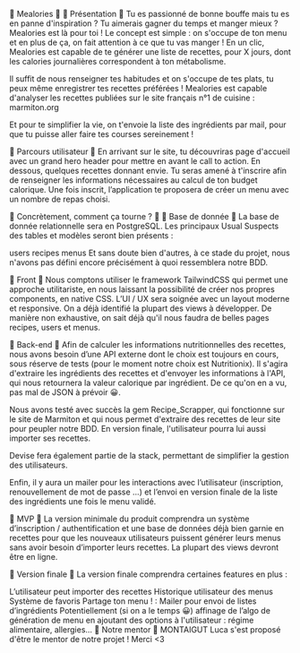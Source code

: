 🍴 Mealories 🍴
🍣 Présentation 🍣
Tu es passionné de bonne bouffe mais tu es en panne d'inspiration ? Tu aimerais gagner du temps et manger mieux ? Mealories est là pour toi ! Le concept est simple : on s'occupe de ton menu et en plus de ça, on fait attention à ce que tu vas manger ! En un clic, Mealories est capable de te générer une liste de recettes, pour X jours, dont les calories journalières correspondent à ton métabolisme.

Il suffit de nous renseigner tes habitudes et on s'occupe de tes plats, tu peux même enregistrer tes recettes préférées ! Mealories est capable d'analyser les recettes publiées sur le site français n°1 de cuisine : marmiton.org

Et pour te simplifier la vie, on t'envoie la liste des ingrédients par mail, pour que tu puisse aller faire tes courses sereinement !

🍪 Parcours utilisateur 🍪
En arrivant sur le site, tu découvriras page d'accueil avec un grand hero header pour mettre en avant le call to action. En dessous, quelques recettes donnant envie. Tu seras amené à t'inscrire afin de renseigner les informations nécessaires au calcul de ton budget calorique.
Une fois inscrit, l’application te proposera de créer un menu avec un nombre de repas choisi.

🍜 Concrètement, comment ça tourne ? 🍜
🍫 Base de donnée 🍫
La base de donnée relationnelle sera en PostgreSQL. Les principaux Usual Suspects des tables et modèles seront bien présents :

users
recipes
menus
Et sans doute bien d'autres, à ce stade du projet, nous n'avons pas défini encore précisément à quoi ressemblera notre BDD.

🍩 Front 🍩
Nous comptons utiliser le framework TailwindCSS qui permet une approche utilitariste, en nous laissant la possibilité de créer nos propres components, en native CSS. L’UI / UX sera soignée avec un layout moderne et responsive. On a déjà identifié la plupart des views à développer. De manière non exhaustive, on sait déjà qu'il nous faudra de belles pages recipes, users et menus.

🍭 Back-end 🍭
Afin de calculer les informations nutritionnelles des recettes, nous avons besoin d’une API externe dont le choix est toujours en cours, sous réserve de tests (pour le moment notre choix est Nutritionix). Il s'agira d'extraire les ingrédients des recettes et d'envoyer les informations à l'API, qui nous retournera la valeur calorique par ingrédient. De ce qu'on en a vu, pas mal de JSON à prévoir 😀.

Nous avons testé avec succès la gem Recipe_Scrapper, qui fonctionne sur le site de Marmiton et qui nous permet d'extraire des recettes de leur site pour peupler notre BDD. En version finale, l'utilisateur pourra lui aussi importer ses recettes.

Devise fera également partie de la stack, permettant de simplifier la gestion des utilisateurs.

Enfin, il y aura un mailer pour les interactions avec l’utilisateur (inscription, renouvellement de mot de passe …) et l’envoi en version finale de la liste des ingrédients une fois le menu validé.

🍗 MVP 🍗
La version minimale du produit comprendra un système d’inscription / authentification et une base de données déjà bien garnie en recettes pour que les nouveaux utilisateurs puissent générer leurs menus sans avoir besoin d’importer leurs recettes. La plupart des views devront être en ligne.

🍦 Version finale 🍦
La version finale comprendra certaines features en plus :

L’utilisateur peut importer des recettes
Historique utilisateur des menus
Système de favoris
Partage ton menu ! :
Mailer pour envoi de listes d’ingrédients
Potentiellement (si on a le temps 😀) affinage de l’algo de génération de menu en ajoutant des options à l'utilisateur : régime alimentaire, allergies...
🍺 Notre mentor 🍺
MONTAIGUT Luca s'est proposé d'être le mentor de notre projet ! Merci <3